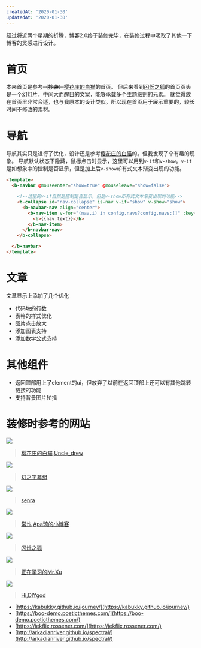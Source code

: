 ```yaml
---
createdAt: '2020-01-30'
updatedAt: '2020-01-30'
---
```

经过将近两个星期的折腾，博客2.0终于装修完毕，在装修过程中吸取了其他一下博客的灵感进行设计。

<!--more-->

# 首页
本来首页是参考~~（抄袭）~~[樱花庄的白猫](https://2heng.xin/)的首页。
但后来看到[闪烁之狐](https://blinkfox.github.io/)的首页页头是一个幻灯片，中间大而醒目的文案，能够承载多个主题级别的元素。
就觉得放在首页里非常合适，也与我原本的设计类似。所以现在首页用于展示重要的，较长时间不修改的素材。

# 导航
导航其实只是进行了优化，设计还是参考[樱花庄的白猫](https://2heng.xin/)的。但我发现了个有趣的现象。
导航默认状态下隐藏，鼠标点击时显示，这里可以用到`v-if`和`v-show`。`v-if`是如想象中的控制是否显示，但是加上后`v-show`却有式文本渐变出现的功能。

```html
<template>
  <b-navbar @mouseenter="show=true" @mouseleave="show=false">

    <!--这里的v-if自然是控制是否显示，但是v-show却有式文本渐变出现的功能-->
    <b-collapse id="nav-collapse" is-nav v-if="show" v-show="show">
      <b-navbar-nav align="center">
        <b-nav-item v-for="(nav,i) in config.navs?config.navs:[]" :key="i" :href="nav.url">
          <b>{{nav.text}}</b>
        </b-nav-item>
      </b-navbar-nav>
    </b-collapse>

  </b-navbar>
</template>
```

# 文章
文章显示上添加了几个优化
+ 代码块的行数
+ 表格的样式优化
+ 图片点击放大
+ 添加图表支持
+ 添加数学公式支持

# 其他组件
+ 返回顶部用上了element的ui，但放弃了以前在返回顶部上还可以有其他跳转链接的功能
+ 支持背景图片轮播


# 装修时参考的网站
![](/file/blog/code/20200130/FireShot%20Capture%20002%20-%20%E6%A8%B1%E8%8A%B1%E5%BA%84%E7%9A%84%E7%99%BD%E7%8C%AB%20-%20%E3%81%AD%E3%81%93%E3%83%BB%E3%81%97%E3%82%8D%E3%83%BB%E3%81%BE%E3%81%97%E3%82%8D%20-%202heng.xin.png.1.png)
> [樱花庄的白猫](https://2heng.xin/),[Uncle_drew](https://cndrew.cn/)

![](/file/blog/code/20200130/FireShot%20Capture%20004%20-%20%E5%B9%BB%E4%B9%8B%E5%AD%97%E5%B9%95%E7%BB%84%20-%20Mabors-Sub%20-%20www.mabors.com.png.1.png)
> [幻之字幕组](https://www.mabors.com/)

![](/file/blog/code/20200130/FireShot%20Capture%20005%20-%20Senra%E3%81%AE%E5%B0%8F%E7%AA%9D%20-%20%E5%88%9D%E9%97%BB%E5%A4%A9%E7%B1%81%E4%B9%8B%E9%9F%B3%EF%BC%8C%E6%9C%AA%E4%BD%BF%E5%BF%83%E4%B9%8B%E5%B0%86%E6%9D%A5%E3%80%82%20-%20www.senra.me.png.1.png)
> [senra](http://www.senra.me/)

![](/file/blog/code/20200130/FireShot%20Capture%20006%20-%20%E5%B8%B8%E4%B9%9F%20-%20%E5%83%8F%E5%88%9D%E9%9B%AA%E4%B8%80%E6%A0%B7%E8%87%AA%E7%94%B1%E6%B4%92%E8%90%BD%20-%20fech.in.png.1.png)
> [常也](http://fech.in/),[Apa琦的小博客](https://apa70.com/)

![](/file/blog/code/20200130/FireShot%20Capture%20007%20-%20%E9%97%AA%E7%83%81%E4%B9%8B%E7%8B%90%20-%20blinkfox.github.io.png.1.png)
> [闪烁之狐](https://blinkfox.github.io/)

![](/file/blog/code/20200130/FireShot%20Capture%20008%20-%20%E6%AD%A3%E5%9C%A8%E5%AD%A6%E4%B9%A0%E7%9A%84Mr.Xu%20-%20%E5%8D%9A%E5%AE%A2%E5%9B%AD%20-%20www.cnblogs.com.png.1.png)
> [正在学习的Mr.Xu](https://www.cnblogs.com/XuChengNotes/)

![](/file/blog/code/20200130/FireShot%20Capture%20009%20-%20Hi,%20DIYgod%20-%20diygod.me.png.1.png)
> [Hi,DIYgod](https://diygod.me/)

+ [https://kabukky.github.io/journey/](https://kabukky.github.io/journey/)
+ [https://boo-demo.poeticthemes.com/](https://boo-demo.poeticthemes.com/)
+ [https://jekflix.rossener.com/](https://jekflix.rossener.com/)
+ [http://arkadianriver.github.io/spectral/](http://arkadianriver.github.io/spectral/)